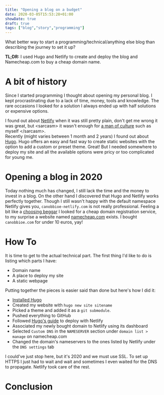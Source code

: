 ```yaml
---
title: "Opening a blog on a budget"
date: 2020-03-05T15:53:28+01:00
showDate: true
draft: true
tags: ["blog","story","programming"]
---
```

What better way to start a programming/technical/anything else blog than describing the journey to set it up?

**TL;DR:** I used Hugo and Netlify to create and deploy the blog and Namecheap.com to buy a cheap domain name.

# A bit of history
Since I started programming I thought about opening my personal blog.
I kept procrastinating due to a lack of time, money, tools and knowledge.
The rare occasions I looked for a solution I always ended up with half solutions
or expensive options.

I found out about [Netlify](https://www.netlify.com/) when it was still pretty plain,
don't get me wrong it was great, but \<sarcasm\> it wasn't enough for [a man of culture](https://i.kym-cdn.com/entries/icons/facebook/000/022/506/manofculture.jpg) such as myself \</sarcasm\>.  
Recently (might varies between 1 month and 2 years) I found out about [Hugo](https://gohugo.io/).
Hugo offers an easy and fast way to create static websites with the option to add a custom or preset theme.
Great! But I needed somewhere to deploy my site and all the available options were pricy or too complicated for young me.

# Opening a blog in 2020
Today nothing much has changed, I still lack the time and the money to invest in a blog.
On the other hand I discovered that Hugo and Netlify works perfectly together.
Though I still wasn't happy with the default namespace Netlify gives you, `canobbioe-netlify.com`
is not really professional. Feeling a bit like a [choosing beggar](https://www.urbandictionary.com/define.php?term=choosing%20beggar)
I looked for a cheap domain registration service, to my surprise a website named [namecheap.com](https://www.namecheap.com/)
exists. I bought `canobbioe.com` for under 10 euros, yay!

# How To
It is time to get to the actual technical part. The first thing I'd like to do is listing which parts I have:
- Domain name
- A place to deploy my site
- A static webpage

Putting together the pieces is easier said than done but here's how I did it:

- [Installed Hugo](https://gohugo.io/getting-started/installing/)
- Created my website with `hugo new site sitename`
- Picked a theme and added it as a `git submodule`.
- Pushed everything to GitHub
- Followed [Hugo's guide](https://gohugo.io/hosting-and-deployment/hosting-on-netlify/) to deploy with Netlify
- Associated my newly bought domain to Netlify using its dashboard
- Selected `Custom DNS` in the `NAMESERVER` section under `domain list > manage` on namecheap.com
- Changed the domain's nameservers to the ones listed by Netlify under the `DNS settings` tab

I could've just stop here, but it's 2020 and we must use SSL. To set up HTTPS I just had to wait and wait and sometimes I even waited for the DNS to propagate. Netlify took care of the rest.

# Conclusion
